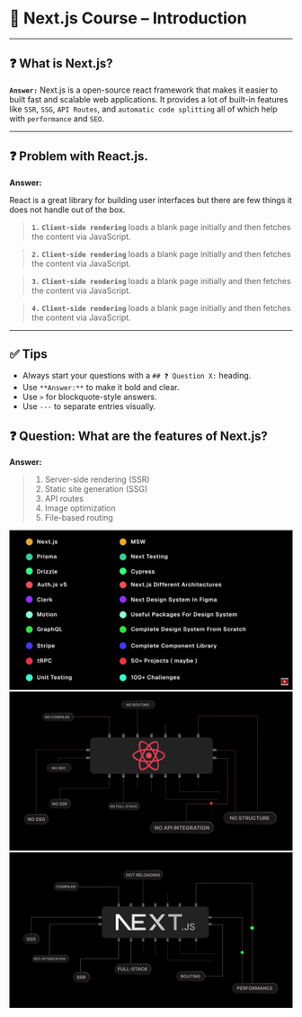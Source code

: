 # 📘 Next.js Course – Introduction

---

## ❓ What is Next.js?

**`Answer:`** Next.js is a open-source react framework that makes it easier to built fast and scalable web applications. It provides a lot of built-in features like `SSR`, `SSG`, `API Routes`, and `automatic code splitting` all of which help with `performance` and `SEO`.


---

## ❓ Problem with React.js.

**Answer:**

React is a great library for building user interfaces but there are few things it does not handle out of the box.

>**`1.` `Client-side rendering`** loads a blank page initially and then fetches the content via JavaScript. 

>**`2.` `Client-side rendering`** loads a blank page initially and then fetches the content via JavaScript.


>**`3.` `Client-side rendering`** loads a blank page initially and then fetches the content via JavaScript.

>**`4.` `Client-side rendering`** loads a blank page initially and then fetches the content via JavaScript.


---

## ✅ Tips

- Always start your questions with a `## ❓ Question X:` heading.
- Use `**Answer:**` to make it bold and clear.
- Use `>` for blockquote-style answers.
- Use `---` to separate entries visually.


## ❓ Question: What are the features of Next.js?

**Answer:**

> 1. Server-side rendering (SSR)
> 2. Static site generation (SSG)
> 3. API routes
> 4. Image optimization
> 5. File-based routing

![Alt text](images/syllabus.png)
![Alt text](images/react.js.png)
![Alt text](images/next.js.png)
